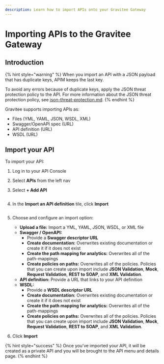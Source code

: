 ```yaml
---
description: Learn how to import APIs onto your Gravitee Gateway
---
```


# Importing APIs to the Gravitee Gateway

## Introduction

{% hint style="warning" %}
When you import an API with a JSON payload that has duplicate keys, APIM keeps the last key.&#x20;

To avoid any errors because of duplicate keys, apply the JSON threat protection policy to the API. For more information about the JSON threat protection policy, see [json-threat-protection.md](../policy-studio/policies-for-your-apis/i-k/json-threat-protection.md "mention").
{% endhint %}

Gravitee supports importing APIs as:

* Files (YML, YAML, JSON, WSDL, XML)
* Swagger/OpenAPI spec (URL)
* API definition (URL)
* WSDL (URL)

## Import your API

To import your API:

1. Log in to your API Console
2. Select **APIs** from the left nav
3.  Select **+ Add API**&#x20;

    <figure><img src="../../../.gitbook/assets/import_add api.png" alt=""><figcaption></figcaption></figure>
4.  In the **Import an API definition** tile, click **Import**&#x20;

    <figure><img src="../../../.gitbook/assets/import_import.png" alt=""><figcaption></figcaption></figure>
5. Choose and configure an import option:
   * **Upload a file:** Import a YML, YAML, JSON, WSDL, or XML file
   * **Swagger / OpenAPI:**&#x20;
     * Provide a **Swagger descriptor URL**
     * **Create documentation:** Overwrites existing documentation or create it if it does not exist
     * **Create the path mapping for analytics:** Overwrites all of the path-mappings
     * **Create policies on paths:** Overwrites all of the policies. Policies that you can create upon import include **JSON Validation**, **Mock**, **Request Validation**, **REST to SOAP**, and **XML Validation**.
   * **API definition:** Provide a URL that links to your API definition
   * **WSDL:**&#x20;
     * Provide a **WSDL descriptor URL**
     * **Create documentation:** Overwrites existing documentation or create it if it does not exist
     * **Create the path mapping for analytics:** Overwrites all of the path-mappings
     * **Create policies on paths:** Overwrites all of the policies. Policies that you can create upon import include **JSON Validation**, **Mock**, **Request Validation**, **REST to SOAP**, and **XML Validation**.
6. Click **Import**

{% hint style="success" %}
Once you've imported your API, it will be created as a private API and you will be brought to the API menu and details page.
{% endhint %}
